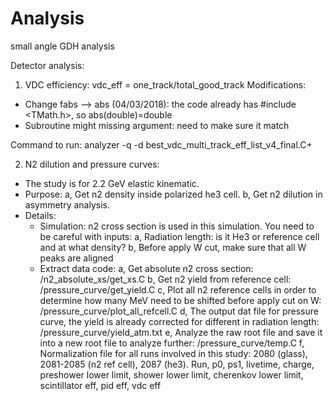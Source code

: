 # Analysis
small angle GDH analysis

Detector analysis:

1. VDC efficiency:
vdc_eff = one_track/total_good_track
Modifications:
- Change fabs --> abs (04/03/2018): the code already has #include <TMath.h>, so abs(double)=double
- Subroutine might missing argument: need to make sure it match

Command to run:
 analyzer -q -d best_vdc_multi_track_eff_list_v4_final.C+


2. N2 dilution and pressure curves:
- The study is for 2.2 GeV elastic kinematic.
- Purpose: 
   a, Get n2 density inside polarized he3 cell.
   b, Get n2 dilution in asymmetry analysis.
- Details:
  + Simulation: n2 cross section is used in this simulation. You need to be careful with inputs:
   a, Radiation length: is it He3 or reference cell and at what density?
   b, Before apply W cut, make sure that all W peaks are aligned
  + Extract data code:
   a, Get absolute n2 cross section: /n2_absolute_xs/get_xs.C
   b, Get n2 yield from reference cell: /pressure_curve/get_yield.C
   c, Plot all n2 reference cells in order to determine how many MeV need to be shifted before apply cut on W: /pressure_curve/plot_all_refcell.C
   d, The output dat file for pressure curve, the yield is already corrected for different in radiation length: /pressure_curve/yield_atm.txt
   e, Analyze the raw root file and save it into a new root file to analyze further: /pressure_curve/temp.C
   f, Normalization file for all runs involved in this study: 2080 (glass), 2081-2085 (n2 ref cell), 2087 (he3).
   Run, p0, ps1, livetime, charge, preshower lower limit, shower lower limit, cherenkov lower limit, scintillator eff, pid eff, vdc eff

